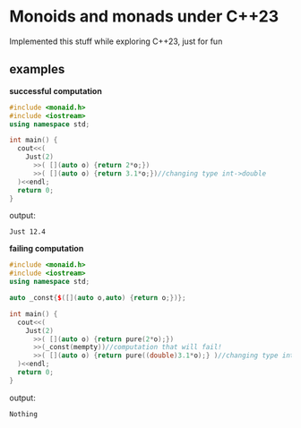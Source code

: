 # Monoids and monads under C++23

Implemented this stuff while exploring C++23, just for fun


## examples

**successful computation**
```c++
#include <monaid.h>
#include <iostream>
using namespace std;

int main() {
  cout<<(
    Just(2)
      >>( [](auto o) {return 2*o;})
      >>( [](auto o) {return 3.1*o;})//changing type int->double
  )<<endl;
  return 0;
}
```
output:
```
Just 12.4
```

**failing computation**
```c++
#include <monaid.h>
#include <iostream>
using namespace std;

auto _const{$([](auto o,auto) {return o;})};

int main() {
  cout<<(
    Just(2)
      >>( [](auto o) {return pure(2*o);})
      >>(_const(mempty))//computation that will fail!
      >>( [](auto o) {return pure((double)3.1*o);} )//changing type int->double
  )<<endl;
  return 0;
}
```
output:
```
Nothing
```
